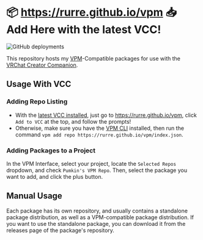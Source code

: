 # 📦 https://rurre.github.io/vpm 📥 Add Here with the latest VCC!

![GitHub deployments](https://img.shields.io/github/actions/workflow/status/vrchat-community/template-package-listing/build-listing.yml?label=Build%20Package%20Listing)

This repository hosts my [VPM](https://vcc.docs.vrchat.com/vpm/)-Compatible packages for use with the [VRChat Creator Companion](https://vcc.docs.vrchat.com/).

## Usage With VCC
### Adding Repo Listing
- With the [latest VCC installed](https://vrchat.com/download/vcc), just go to https://rurre.github.io/vpm, click `Add to VCC` at the top, and follow the prompts!
- Otherwise, make sure you have the [VPM CLI](https://vcc.docs.vrchat.com/vpm/cli) installed, then run the command `vpm add repo https://rurre.github.io/vpm/index.json`.

### Adding Packages to a Project

In the VPM Interface, select your project, locate the `Selected Repos` dropdown, and check `Pumkin's VPM Repo`. Then, select the package you want to add, and click the plus button.

## Manual Usage

Each package has its own repository, and usually contains a standalone package distribution, as well as a VPM-compatible package distribution. If you want to use the standalone package, you can download it from the releases page of the package's repository.
